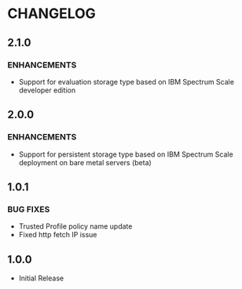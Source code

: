 # **CHANGELOG**

## **2.1.0**
### ENHANCEMENTS
- Support for evaluation storage type based on IBM Spectrum Scale developer edition

## **2.0.0**
### ENHANCEMENTS
- Support for persistent storage type based on IBM Spectrum Scale deployment on bare metal servers (beta)

## **1.0.1**
### **BUG FIXES**
- Trusted Profile policy name update 
- Fixed http fetch IP issue

## **1.0.0**
- Initial Release
